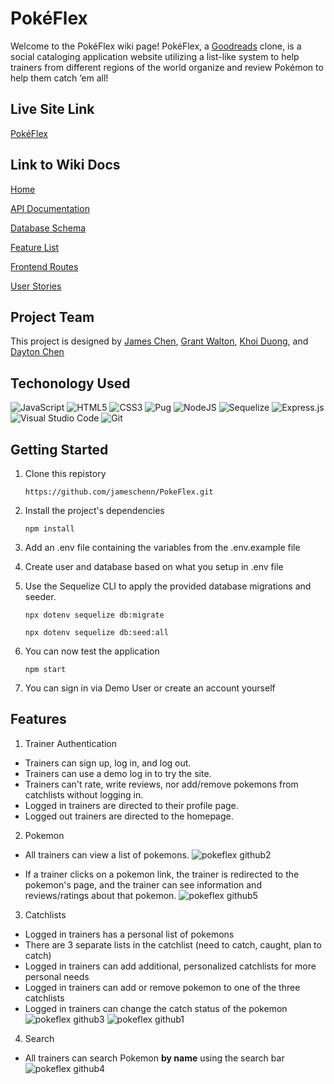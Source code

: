 # PokéFlex
Welcome to the PokéFlex wiki page! PokéFlex, a [Goodreads](https://www.goodreads.com/) clone, is a social cataloging application website utilizing a list-like system to help trainers from different regions of the world organize and review Pokémon to help them catch ‘em all!  

## Live Site Link

[PokéFlex](https://pokeflex.onrender.com/)

## Link to Wiki Docs

[Home](https://github.com/jameschenn/PokeFlex/wiki)

[API Documentation](https://github.com/jameschenn/PokeFlex/wiki/API-Documentation)

[Database Schema](https://github.com/jameschenn/PokeFlex/wiki/Database-Schema)

[Feature List](https://github.com/jameschenn/PokeFlex/wiki/Feature-List)

[Frontend Routes](https://github.com/jameschenn/PokeFlex/wiki/Frontend-Routes)

[User Stories](https://github.com/jameschenn/PokeFlex/wiki/User-Stories)

## Project Team
This project is designed by [James Chen](https://github.com/jameschenn), [Grant Walton](https://github.com/Gwantt), [Khoi Duong](https://github.com/kdngaa), and [Dayton Chen](https://github.com/spursforever)

## Techonology Used
![JavaScript](https://img.shields.io/badge/javascript-%23323330.svg?style=for-the-badge&logo=javascript&logoColor=%23F7DF1E)
![HTML5](https://img.shields.io/badge/html5-%23E34F26.svg?style=for-the-badge&logo=html5&logoColor=white)
![CSS3](https://img.shields.io/badge/css3-%231572B6.svg?style=for-the-badge&logo=css3&logoColor=white)
![Pug](https://img.shields.io/badge/Pug-FFF?style=for-the-badge&logo=pug&logoColor=A86454)
![NodeJS](https://img.shields.io/badge/node.js-6DA55F?style=for-the-badge&logo=node.js&logoColor=white)
![Sequelize](https://img.shields.io/badge/Sequelize-52B0E7?style=for-the-badge&logo=Sequelize&logoColor=white)
![Express.js](https://img.shields.io/badge/express.js-%23404d59.svg?style=for-the-badge&logo=express&logoColor=%2361DAFB)
![Visual Studio Code](https://img.shields.io/badge/Visual%20Studio%20Code-0078d7.svg?style=for-the-badge&logo=visual-studio-code&logoColor=white)
![Git](https://img.shields.io/badge/git-%23F05033.svg?style=for-the-badge&logo=git&logoColor=white)

## Getting Started
1. Clone this repistory

    ```https://github.com/jameschenn/PokeFlex.git```

2. Install the project's dependencies

    ```npm install```

3. Add an .env file containing the variables from the .env.example file

4. Create user and database based on what you setup in .env file

5. Use the Sequelize CLI to apply the provided database migrations and seeder.

    ```npx dotenv sequelize db:migrate```

    ```npx dotenv sequelize db:seed:all```

6. You can now test the application

    ```npm start```

7. You can sign in via Demo User or create an account yourself

## Features
1. Trainer Authentication 
* Trainers can sign up, log in, and log out.
* Trainers can use a demo log in to try the site.
* Trainers can't rate, write reviews, nor add/remove pokemons from catchlists without logging in. 
* Logged in trainers are directed to their profile page.
* Logged out trainers are directed to the homepage.

2. Pokemon
* All trainers can view a list of pokemons.
![pokeflex github2](https://user-images.githubusercontent.com/73676915/176514873-b6835a91-57e2-4595-9027-afb085703b27.PNG)

* If a trainer clicks on a pokemon link, the trainer is redirected to the pokemon's page, and the trainer can see information and reviews/ratings about that pokemon.
![pokeflex github5](https://user-images.githubusercontent.com/73676915/176514925-3a249f34-b63a-4454-82c3-1ba56eff7097.PNG)

3. Catchlists
* Logged in trainers has a personal list of pokemons
* There are 3 separate lists in the catchlist (need to catch, caught, plan to catch)
* Logged in trainers can add additional, personalized catchlists for more personal needs
* Logged in trainers can add or remove pokemon to one of the three catchlists 
* Logged in trainers can change the catch status of the pokemon
![pokeflex github3](https://user-images.githubusercontent.com/73676915/176515286-6a1a3d9f-b13b-4d6c-86c4-eede68d283e8.PNG)
![pokeflex github1](https://user-images.githubusercontent.com/73676915/176515313-270ef140-dcaf-4a3e-9933-6ae0aa45d492.PNG)

4. Search
* All trainers can search Pokemon **by name** using the search bar
![pokeflex github4](https://user-images.githubusercontent.com/73676915/176515693-03a0ecd8-8c2d-4e24-8169-dad0fe7ab33c.PNG)

